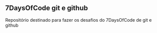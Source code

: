 ##  7DaysOfCode git e github

Repositório destinado para fazer os desafios do 7DaysOfCode de git e github
